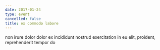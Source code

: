 ```yaml
---
date: 2017-01-24
type: event
cancelled: false
title: ex commodo labore
---
```

non irure dolor dolor ex incididunt nostrud exercitation in eu elit, proident, reprehenderit tempor do